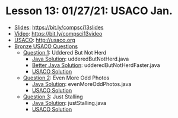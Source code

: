 # Lesson 13: 01/27/21: USACO Jan.
* [Slides](https://bit.ly/compsci13slides): https://bit.ly/compsci13slides  
* [Video](https://bit.ly/compsci13video):  https://bit.ly/compsci13video
* [USACO](http://usaco.org): http://usaco.org
* [Bronze USACO Questions](http://usaco.org/index.php?page=jan21results)
    * [Question 1](http://www.usaco.org/index.php?page=viewproblem2&cpid=1083): Uddered But Not Herd
        * [Java Solution](udderedButNotHerd.java): udderedButNotHerd.java
        * [Better Java Solution](udderedButNotHerdFaster.java): udderedButNotHerdFaster.java
        * [USACO Solution](http://usaco.org/current/data/sol_prob1_bronze_jan21.html)
    * [Question 2](http://www.usaco.org/index.php?page=viewproblem2&cpid=1084): Even More Odd Photos
        * [Java Solution](evenMoreOddPhotos.java): evenMoreOddPhotos.java
        * [USACO Solution](http://usaco.org/current/data/sol_prob2_bronze_jan21.html)
    * [Question 3](http://www.usaco.org/index.php?page=viewproblem2&cpid=1085): Just Stalling
        * [Java Solution](justStalling.java): justStalling.java
        * [USACO Solution](http://usaco.org/current/data/sol_prob3_bronze_jan21.html)